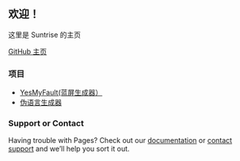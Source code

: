## 欢迎！
这里是 Suntrise 的主页

[GitHub 主页](https://github.com/suntrise/suntrise.github.io)

### 项目
* [YesMyFault(蓝屏生成器）](https://suntrise.github.io/YesMyFault.html)
* [伪语言生成器](https://suntrise.github.io/pslo.html)

### Support or Contact

Having trouble with Pages? Check out our [documentation](https://docs.github.com/categories/github-pages-basics/) or [contact support](https://support.github.com/contact) and we’ll help you sort it out.
